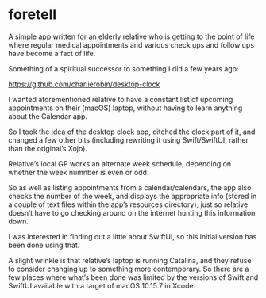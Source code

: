 # foretell
 
A simple app written for an elderly relative who is getting to the point of life where regular medical appointments and various check ups and follow ups have become a fact of life.

Something of a spiritual successor to something I did a few years ago:

https://github.com/charlierobin/desktop-clock

I wanted aforementioned relative to have a constant list of upcoming appointments on their (macOS) laptop, without having to learn anything about the Calendar app.

So I took the idea of the desktop clock app, ditched the clock part of it, and changed a few other bits (including rewriting it using Swift/SwiftUI, rather than the original’s Xojo).

Relative’s local GP works an alternate week schedule, depending on whether the week numnber is even or odd.

So as well as listing appointments from a calendar/calendars, the app also checks the number of the week, and displays the appropriate info (stored in a couple of text files within the app’s resources directory), just so relative doesn’t have to go checking around on the internet hunting this information down.

I was interested in finding out a little about SwiftUI, so this initial version has been done using that.

A slight wrinkle is that relative’s laptop is running Catalina, and they refuse to consider changing up to something more contemporary. So there are a few places where what’s been done was limited by the versions of Swift and SwiftUI available with a target of macOS 10.15.7 in Xcode.

